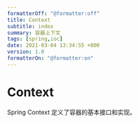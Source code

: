 ```yaml
---
formatterOff: "@formatter:off"
title: Context
subtitle: index 
summary: 容器上下文 
tags: [spring,ioc] 
date: 2021-03-04 13:34:55 +800 
version: 1.0
formatterOn: "@formatter:on"
---
```


# Context

Spring Context 定义了容器的基本接口和实现。